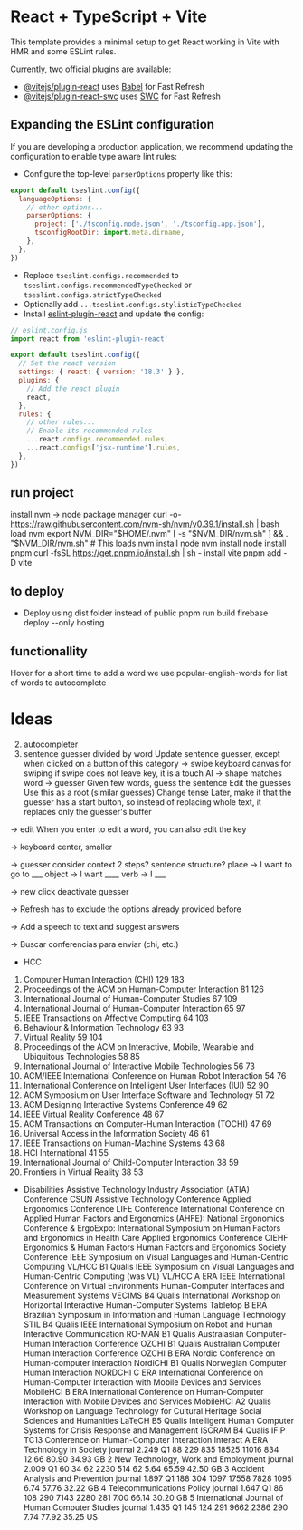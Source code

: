 # React + TypeScript + Vite

This template provides a minimal setup to get React working in Vite with HMR and some ESLint rules.

Currently, two official plugins are available:

- [@vitejs/plugin-react](https://github.com/vitejs/vite-plugin-react/blob/main/packages/plugin-react/README.md) uses [Babel](https://babeljs.io/) for Fast Refresh
- [@vitejs/plugin-react-swc](https://github.com/vitejs/vite-plugin-react-swc) uses [SWC](https://swc.rs/) for Fast Refresh

## Expanding the ESLint configuration

If you are developing a production application, we recommend updating the configuration to enable type aware lint rules:

- Configure the top-level `parserOptions` property like this:

```js
export default tseslint.config({
  languageOptions: {
    // other options...
    parserOptions: {
      project: ['./tsconfig.node.json', './tsconfig.app.json'],
      tsconfigRootDir: import.meta.dirname,
    },
  },
})
```

- Replace `tseslint.configs.recommended` to `tseslint.configs.recommendedTypeChecked` or `tseslint.configs.strictTypeChecked`
- Optionally add `...tseslint.configs.stylisticTypeChecked`
- Install [eslint-plugin-react](https://github.com/jsx-eslint/eslint-plugin-react) and update the config:

```js
// eslint.config.js
import react from 'eslint-plugin-react'

export default tseslint.config({
  // Set the react version
  settings: { react: { version: '18.3' } },
  plugins: {
    // Add the react plugin
    react,
  },
  rules: {
    // other rules...
    // Enable its recommended rules
    ...react.configs.recommended.rules,
    ...react.configs['jsx-runtime'].rules,
  },
})
```





## run project
install nvm -> node package manager
	curl -o- https://raw.githubusercontent.com/nvm-sh/nvm/v0.39.1/install.sh | bash
load nvm
	export NVM_DIR="$HOME/.nvm"
[ -s "$NVM_DIR/nvm.sh" ] && \. "$NVM_DIR/nvm.sh"  # This loads nvm
install node
	nvm install node
install pnpm
	 curl -fsSL https://get.pnpm.io/install.sh | sh -
install vite
	pnpm add -D vite



## to deploy
* Deploy using dist folder instead of public 
  pnpm run build
  firebase deploy --only hosting

## functionallity
Hover for a short time to add a word
we use popular-english-words for list of words to autocomplete



# Ideas
2) autocompleter
3) sentence guesser divided by word
  Update sentence guesser, except when clicked on a button of this category
-> swipe keyboard
    canvas for swiping
    if swipe does not leave key, it is a touch
    AI -> shape matches word
-> guesser
    Given few words, guess the sentence
      Edit the guesses
        Use this as a root (similar guesses)
        Change tense
      Later, make it that the guesser has a start button, so instead of replacing whole text, it replaces only the guesser's buffer

-> edit
  When you enter to edit a word, you can also edit the key

-> keyboard
    center, smaller

-> guesser
    consider context
    2 steps?
    sentence structure?
      place -> I want to go to ___
      object -> I want ____
      verb -> I ___

-> new click
    deactivate guesser

-> Refresh
  has to exclude the options already provided before

-> Add a speech to text and suggest answers


-> Buscar conferencias para enviar (chi, etc.)
- HCC
1.	Computer Human Interaction (CHI)	129	183
2.	Proceedings of the ACM on Human-Computer Interaction	81	126
3.	International Journal of Human-Computer Studies	67	109
4.	International Journal of Human-Computer Interaction	65	97
5.	IEEE Transactions on Affective Computing	64	103
6.	Behaviour & Information Technology	63	93
7.	Virtual Reality	59	104
8.	Proceedings of the ACM on Interactive, Mobile, Wearable and Ubiquitous Technologies	58	85
9.	International Journal of Interactive Mobile Technologies	56	73
10.	ACM/IEEE International Conference on Human Robot Interaction	54	76
11.	International Conference on Intelligent User Interfaces (IUI)	52	90
12.	ACM Symposium on User Interface Software and Technology	51	72
13.	ACM Designing Interactive Systems Conference	49	62
14.	IEEE Virtual Reality Conference	48	67
15.	ACM Transactions on Computer-Human Interaction (TOCHI)	47	69
16.	Universal Access in the Information Society	46	61
17.	IEEE Transactions on Human-Machine Systems	43	68
18.	HCI International	41	55
19.	International Journal of Child-Computer Interaction	38	59
20.	Frontiers in Virtual Reality	38	53

- Disabilities
Assistive Technology Industry Association (ATIA) Conference
CSUN Assistive Technology Conference
Applied Ergonomics Conference
LIFE Conference
International Conference on Applied Human Factors and Ergonomics (AHFE):
National Ergonomics Conference & ErgoExpo:
International Symposium on Human Factors and Ergonomics in Health Care
Applied Ergonomics Conference
CIEHF Ergonomics & Human Factors
Human Factors and Ergonomics Society Conference
IEEE Symposium on Visual Languages and Human-Centric Computing	VL/HCC	B1	Qualis
IEEE Symposium on Visual Languages and Human-Centric Computing (was VL)	VL/HCC	A	ERA
IEEE International Conference on Virtual Environments Human-Computer Interfaces and Measurement Systems	VECIMS	B4	Qualis
International Workshop on Horizontal Interactive Human-Computer Systems	Tabletop	B	ERA
Brazilian Symposium in Information and Human Language Technology	STIL	B4	Qualis
IEEE International Symposium on Robot and Human Interactive Communication	RO-MAN	B1	Qualis
Australasian Computer-Human Interaction Conference	OZCHI	B1	Qualis
Australian Computer Human Interaction Conference	OZCHI	B	ERA
Nordic Conference on Human-computer interaction	NordiCHI	B1	Qualis
Norwegian Computer Human Interaction	NORDCHI	C	ERA
International Conference on Human-Computer Interaction with Mobile Devices and Services	MobileHCI	B	ERA
International Conference on Human-Computer Interaction with Mobile Devices and Services	MobileHCI	A2	Qualis
Workshop on Language Technology for Cultural Heritage Social Sciences and Humanities	LaTeCH	B5	Qualis
Intelligent Human Computer Systems for Crisis Response and Management	ISCRAM	B4	Qualis
IFIP TC13 Conference on Human-Computer Interaction	Interact	A	ERA
Technology in Society	journal	2.249 Q1	88	229	835	18525	11016	834	12.66	80.90	34.93	GB
2	New Technology, Work and Employment	journal	2.009 Q1	60	34	62	2230	514	62	5.64	65.59	42.50	GB
3	Accident Analysis and Prevention	journal	1.897 Q1	188	304	1097	17558	7828	1095	6.74	57.76	32.22	GB
4	Telecommunications Policy	journal	1.647 Q1	86	108	290	7143	2280	281	7.00	66.14	30.20	GB
5	International Journal of Human Computer Studies	journal	1.435 Q1	145	124	291	9662	2386	290	7.74	77.92	35.25	US